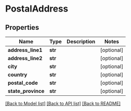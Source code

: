 # PostalAddress

## Properties
Name | Type | Description | Notes
------------ | ------------- | ------------- | -------------
**address_line1** | **str** |  | [optional] 
**address_line2** | **str** |  | [optional] 
**city** | **str** |  | [optional] 
**country** | **str** |  | [optional] 
**postal_code** | **str** |  | [optional] 
**state_province** | **str** |  | [optional] 

[[Back to Model list]](../README.md#documentation-for-models) [[Back to API list]](../README.md#documentation-for-api-endpoints) [[Back to README]](../README.md)

